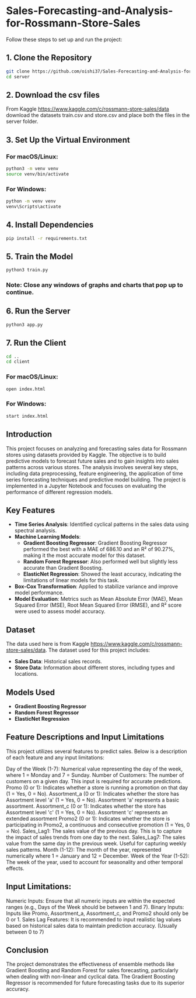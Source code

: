 # Sales-Forecasting-and-Analysis-for-Rossmann-Store-Sales

Follow these steps to set up and run the project:

## 1. Clone the Repository

```bash
git clone https://github.com/oishi37/Sales-Forecasting-and-Analysis-for-Rossmann-Store-Sales.git
cd server
```

## 2. Download the csv files

From Kaggle https://www.kaggle.com/c/rossmann-store-sales/data download the datasets train.csv and store.csv and place both the files in the server folder.

## 3. Set Up the Virtual Environment

### For macOS/Linux:

```bash
python3 -m venv venv
source venv/bin/activate
```

### For Windows:

```bash
python -m venv venv
venv\Scripts\activate
```

## 4. Install Dependencies

```bash
pip install -r requirements.txt
```

## 5. Train the Model

```bash
python3 train.py
```

### Note: Close any windows of graphs and charts that pop up to continue.

## 6. Run the Server

```bash
python3 app.py
```

## 7. Run the Client

```bash
cd ..
cd client
```

### For macOS/Linux:

```bash
open index.html
```

### For Windows:

```bash
start index.html
```

## Introduction

This project focuses on analyzing and forecasting sales data for Rossmann stores using datasets provided by Kaggle. The objective is to build predictive models to forecast future sales and to gain insights into sales patterns across various stores. The analysis involves several key steps, including data preprocessing, feature engineering, the application of time series forecasting techniques and predictive model building. The project is implemented in a Jupyter Notebook and focuses on evaluating the performance of different regression models.

## Key Features

- **Time Series Analysis**: Identified cyclical patterns in the sales data using spectral analysis.
- **Machine Learning Models**:
  - **Gradient Boosting Regressor**: Gradient Boosting Regressor performed the best with a MAE of 686.10 and an R² of 90.27%, making it the most accurate model for this dataset.
  - **Random Forest Regressor**: Also performed well but slightly less accurate than Gradient Boosting.
  - **ElasticNet Regression**: Showed the least accuracy, indicating the limitations of linear models for this task.
- **Box-Cox Transformation**: Applied to stabilize variance and improve model performance.
- **Model Evaluation**: Metrics such as Mean Absolute Error (MAE), Mean Squared Error (MSE), Root Mean Squared Error (RMSE), and R² score were used to assess model accuracy.

## Dataset

The data used here is from Kaggle https://www.kaggle.com/c/rossmann-store-sales/data. The dataset used for this project includes:

- **Sales Data**: Historical sales records.
- **Store Data**: Information about different stores, including types and locations.

## Models Used

- **Gradient Boosting Regressor**
- **Random Forest Regressor**
- **ElasticNet Regression**

## Feature Descriptions and Input Limitations

This project utilizes several features to predict sales. Below is a description of each feature and any input limitations:

Day of the Week (1-7): Numerical value representing the day of the week, where 1 = Monday and 7 = Sunday.
Number of Customers: The number of customers on a given day. This input is required for accurate predictions.
Promo (0 or 1): Indicates whether a store is running a promotion on that day (1 = Yes, 0 = No).
Assortment_a (0 or 1): Indicates whether the store has Assortment level 'a' (1 = Yes, 0 = No). Assortment 'a' represents a basic assortment.
Assortment_c (0 or 1): Indicates whether the store has Assortment level 'c' (1 = Yes, 0 = No). Assortment 'c' represents an extended assortment
Promo2 (0 or 1): Indicates whether the store is participating in Promo2, a continuous and consecutive promotion (1 = Yes, 0 = No).
Sales_Lag1: The sales value of the previous day. This is to capture the impact of sales trends from one day to the next.
Sales_Lag7: The sales value from the same day in the previous week. Useful for capturing weekly sales patterns.
Month (1-12): The month of the year, represented numerically where 1 = January and 12 = December.
Week of the Year (1-52): The week of the year, used to account for seasonality and other temporal effects.

## Input Limitations:

Numeric Inputs: Ensure that all numeric inputs are within the expected ranges (e.g., Days of the Week should be between 1 and 7).
Binary Inputs: Inputs like Promo, Assortment_a, Assortment_c, and Promo2 should only be 0 or 1.
Sales Lag Features: It is recommended to input realistic lag values based on historical sales data to maintain prediction accuracy. (Usually between 0 to 7)

## Conclusion

The project demonstrates the effectiveness of ensemble methods like Gradient Boosting and Random Forest for sales forecasting, particularly when dealing with non-linear and cyclical data. The Gradient Boosting Regressor is recommended for future forecasting tasks due to its superior accuracy.
